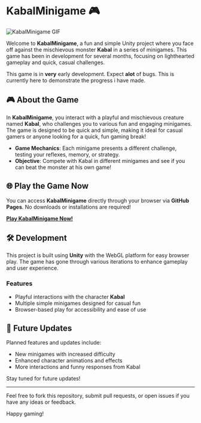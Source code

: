 # KabalMinigame 🎮

![KabalMinigame GIF](https://github.com/user-attachments/assets/2ab49584-c2ed-46b4-b5e5-47d18007c1eb)


Welcome to **KabalMinigame**, a fun and simple Unity project where you face off against the mischievous monster **Kabal** in a series of minigames. This game has been in development for several months, focusing on lighthearted gameplay and quick, casual challenges.

This game is in **very** early development. Expect **alot** of bugs. This is currently here to demonstrate the progress i have made. 

## 🎮 About the Game

In **KabalMinigame**, you interact with a playful and mischievous creature named **Kabal**, who challenges you to various fun and engaging minigames. The game is designed to be quick and simple, making it ideal for casual gamers or anyone looking for a quick, fun gaming break!

- **Game Mechanics**: Each minigame presents a different challenge, testing your reflexes, memory, or strategy.
- **Objective**: Compete with Kabal in different minigames and see if you can beat the monster at his own game!

## 🌐 Play the Game Now

You can access **KabalMinigame** directly through your browser via **GitHub Pages**. No downloads or installations are required!

[**Play KabalMinigame Now!**](https://mushroom-ano.github.io/KabalMinigame/)

## 🛠 Development

This project is built using **Unity** with the WebGL platform for easy browser play. The game has gone through various iterations to enhance gameplay and user experience.

### Features
- Playful interactions with the character **Kabal**
- Multiple simple minigames designed for casual fun
- Browser-based play for accessibility and ease of use

## 🔧 Future Updates

Planned features and updates include:
- New minigames with increased difficulty
- Enhanced character animations and effects
- More interactions and funny responses from Kabal

Stay tuned for future updates!

---

Feel free to fork this repository, submit pull requests, or open issues if you have any ideas or feedback.

Happy gaming!
